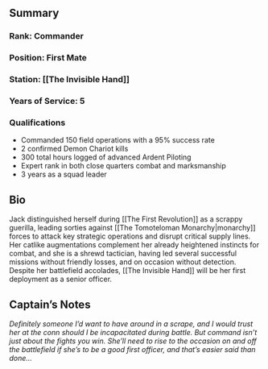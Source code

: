 ## Summary
### Rank: Commander
### Position: First Mate
### Station: [[The Invisible Hand]]
### Years of Service: 5
### Qualifications
- Commanded 150 field operations with a 95% success rate
- 2 confirmed Demon Chariot kills
- 300 total hours logged of advanced Ardent Piloting
- Expert rank in both close quarters combat and marksmanship
- 3 years as a squad leader
## Bio
Jack distinguished herself during [[The First Revolution]] as a scrappy guerilla, leading sorties against [[The Tomoteloman Monarchy|monarchy]] forces to attack key strategic operations and  disrupt critical supply lines. Her catlike augmentations complement her already heightened instincts for combat, and she is a shrewd tactician, having led several successful missions without friendly losses, and on occasion without detection. Despite her battlefield accolades,  [[The Invisible Hand]] will be her first deployment as a senior officer.
## Captain’s Notes
_Definitely someone I’d want to have around in a scrape, and I would trust her at the conn should I be incapacitated during battle. But command isn’t just about the fights you win. She’ll need to rise to the occasion on and off the battlefield  if she’s to be a good first officer, and that’s easier said than done…_